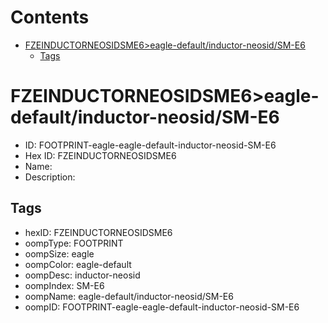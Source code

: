 



Contents
========

* [FZEINDUCTORNEOSIDSME6>eagle-default/inductor-neosid/SM-E6](#fzeinductorneosidsme6eagle-defaultinductor-neosidsm-e6)
	* [Tags](#tags)

# FZEINDUCTORNEOSIDSME6>eagle-default/inductor-neosid/SM-E6

- ID: FOOTPRINT-eagle-eagle-default-inductor-neosid-SM-E6
- Hex ID: FZEINDUCTORNEOSIDSME6
- Name: 
- Description: 

## Tags

- hexID: FZEINDUCTORNEOSIDSME6
- oompType: FOOTPRINT
- oompSize: eagle
- oompColor: eagle-default
- oompDesc: inductor-neosid
- oompIndex: SM-E6
- oompName: eagle-default/inductor-neosid/SM-E6
- oompID: FOOTPRINT-eagle-eagle-default-inductor-neosid-SM-E6
